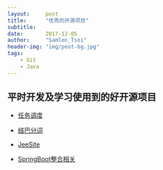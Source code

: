 ```yaml
---
layout:     post
title:      "优秀的开源项目"
subtitle:   
date:       2017-12-05
author:     "Samlen_Tsoi"
header-img: "img/post-bg.jpg"
tags:
    - Git
    - Java
---
```


## 平时开发及学习使用到的好开源项目

* [任务调度](https://gitee.com/xuxueli0323/xxl-job)

* [结巴分词](https://github.com/huaban/jieba-analysis)

* [JeeSite](https://github.com/thinkgem/jeesite)

* [SpringBoot整合相关](https://github.com/JeffLi1993/springboot-learning-example)

